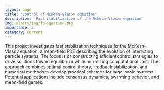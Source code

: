 ```yaml
---
layout: page
title: "Control of McKean-Vlasov equation"
description: "Fast stabilization of the Mckean-Vlasov equation"
img: assets/img/fp-equation.png
importance: 2
category: Current
---
```


This project investigates fast stabilization techniques for the McKean-Vlasov equation, a mean-field PDE describing the evolution of interacting particle systems. The focus is on constructing efficient control strategies to drive solutions toward equilibrium while minimizing computational cost. The approach combines optimal control theory, feedback stabilization, and numerical methods to develop practical schemes for large-scale systems. Potential applications include consensus dynamics, swarming behavior, and mean-field games.